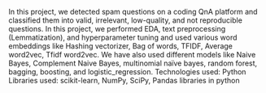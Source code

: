 In this project, we detected spam questions on a coding QnA platform and classified them into valid, irrelevant, low-quality, and not reproducible questions.
In this project, we performed EDA, text preprocessing (Lemmatization), and hyperparameter tuning and used various word embeddings like Hashing vectorizer, Bag of words, TFIDF, Average word2vec, Tfidf word2vec.
We have also used different models like Naive Bayes, Complement Naive Bayes, multinomial naïve bayes, random forest, bagging, boosting, and logistic_regression.
Technologies used: Python
Libraries used: scikit-learn, NumPy, SciPy, Pandas libraries in python
